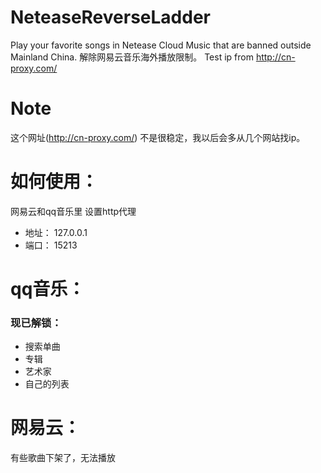 # NeteaseReverseLadder
Play your favorite songs in Netease Cloud Music that are banned outside Mainland China. 
解除网易云音乐海外播放限制。
Test ip from http://cn-proxy.com/
# Note
这个网址(http://cn-proxy.com/) 不是很稳定，我以后会多从几个网站找ip。
# 如何使用：
网易云和qq音乐里 设置http代理
- 地址： 127.0.0.1
- 端口： 15213
# qq音乐：
### 现已解锁：
 - 搜索单曲
 - 专辑
 - 艺术家
 - 自己的列表
# 网易云：
有些歌曲下架了，无法播放
